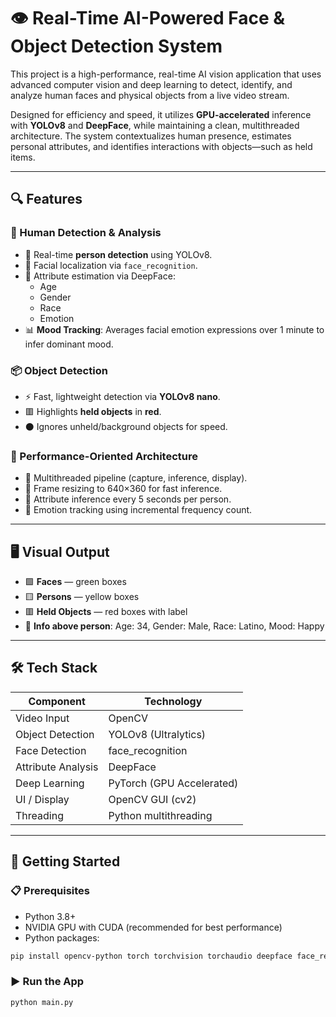 # 👁️ Real-Time AI-Powered Face & Object Detection System

This project is a high-performance, real-time AI vision application that uses advanced computer vision and deep learning to detect, identify, and analyze human faces and physical objects from a live video stream.

Designed for efficiency and speed, it utilizes **GPU-accelerated** inference with **YOLOv8** and **DeepFace**, while maintaining a clean, multithreaded architecture. The system contextualizes human presence, estimates personal attributes, and identifies interactions with objects—such as held items.

---

## 🔍 Features

### 👤 Human Detection & Analysis
- 🧍 Real-time **person detection** using YOLOv8.
- 🎯 Facial localization via `face_recognition`.
- 🧠 Attribute estimation via DeepFace:
  - Age
  - Gender
  - Race
  - Emotion
- 📊 **Mood Tracking**: Averages facial emotion expressions over 1 minute to infer dominant mood.

### 📦 Object Detection
- ⚡ Fast, lightweight detection via **YOLOv8 nano**.
- 🟥 Highlights **held objects** in **red**.
- ⚫ Ignores unheld/background objects for speed.

### 🧠 Performance-Oriented Architecture
- 🚀 Multithreaded pipeline (capture, inference, display).
- 🧪 Frame resizing to 640×360 for fast inference.
- 🔁 Attribute inference every 5 seconds per person.
- 🧠 Emotion tracking using incremental frequency count.

---

## 🖥️ Visual Output

- 🟩 **Faces** — green boxes
- 🟨 **Persons** — yellow boxes
- 🟥 **Held Objects** — red boxes with label
- 🧾 **Info above person**: Age: 34, Gender: Male, Race: Latino, Mood: Happy

---

## 🛠️ Tech Stack

| Component          | Technology                |
|-------------------|---------------------------|
| Video Input        | OpenCV                    |
| Object Detection   | YOLOv8 (Ultralytics)      |
| Face Detection     | face_recognition          |
| Attribute Analysis | DeepFace                  |
| Deep Learning      | PyTorch (GPU Accelerated) |
| UI / Display       | OpenCV GUI (cv2)          |
| Threading          | Python multithreading     |

---

## 🚀 Getting Started

### 📋 Prerequisites

- Python 3.8+
- NVIDIA GPU with CUDA (recommended for best performance)
- Python packages:

```bash
pip install opencv-python torch torchvision torchaudio deepface face_recognition ultralytics
```

### ▶️ Run the App

```bash
python main.py
```
